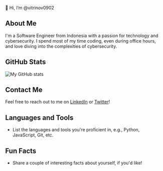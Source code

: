 👋 Hi, I’m @vitrinov0902

## About Me
I'm a Software Engineer from Indonesia with a passion for technology and cybersecurity. I spend most of my time coding, even during office hours, and love diving into the complexities of cybersecurity.

## GitHub Stats
![My GitHub stats](https://github-readme-stats.vercel.app/api?username=vitrinov0902&show_icons=true&theme=radical)

## Contact Me
Feel free to reach out to me on [LinkedIn](https://www.linkedin.com/in/vitrinov0902/) or [Twitter](https://twitter.com/vitrinov0902/)!

## Languages and Tools
- List the languages and tools you're proficient in, e.g., Python, JavaScript, Git, etc.

## Fun Facts
- Share a couple of interesting facts about yourself, if you'd like!
